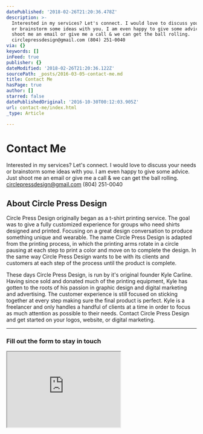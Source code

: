 ```yaml
---
datePublished: '2018-02-26T21:20:36.478Z'
description: >-
  Interested in my services? Let's connect. I would love to discuss your needs
  or brainstorm some ideas with you. I am even happy to give some advice. Just
  shoot me an email or give me a call & we can get the ball rolling.
  circlepressdesign@gmail.com (804) 251-0040
via: {}
keywords: []
inFeed: true
publisher: {}
dateModified: '2018-02-26T21:20:36.122Z'
sourcePath: _posts/2016-03-05-contact-me.md
title: Contact Me
hasPage: true
author: []
starred: false
datePublishedOriginal: '2016-10-30T00:12:03.905Z'
url: contact-me/index.html
_type: Article

---
```

# Contact Me

Interested in my services? Let's connect. I would love to discuss your needs or brainstorm some ideas with you. I am even happy to give some advice. Just shoot me an email or give me a call & we can get the ball rolling. circlepressdesign@gmail.com (804) 251-0040

## About Circle Press Design

Circle Press Design originally began as a t-shirt printing service. The goal was to give a fully customized experience for groups who need shirts designed and printed. Focusing on a great design conversation to produce something unique and wearable. The name Circle Press Design is adapted from the printing process, in which the printing arms rotate in a circle pausing at each step to print a color and move on to complete the design. In the same way Circle Press Design wants to be with its clients and customers at each step of the process until the product is complete.

These days Circle Press Design, is run by it's original founder Kyle Carline. Having since sold and donated much of the printing equipment, Kyle has gotten to the roots of his passion in graphic design and digital marketing and advertising. The customer experience is still focused on sticking together at every step making sure the final product is perfect. Kyle is a freelancer and only handles a handful of clients at a time in order to focus as much attention as possible to their needs. Contact Circle Press Design and get started on your logos, website, or digital marketing.

---

### Fill out the form to stay in touch

<iframe src="https://the-grid.github.io/ed-userhtml/?g=eJxtUVtr2zAUfs-vOPOLHWiswWjLgm0oNGFrzFrm3WjpgyIfX8CSHOm4aVr23yfZabaHPYnv03fROUoqbSQoLjEN7LCVLS1IL2qt6w4XtkGkIJsBJK3qBzrqUPK2C4AO_V_Qd1xgo7sSTRqsJs7gbmgNlmPAdiDS6miamoKsQFUmbLrKZgnzj8lms8QK0_bkfUIrSzDh719zSCFsiHq7ZGwi4-mtsdCSSS6Mtmxg75llV5vqILZ7me_uFRb5za_9-hzFywWvPxcf1-bny92eulx84dXmw4_Lp2In2ov79eYTw2cU4al63E8KpRaDREWxx_Yh_P-uwkfn84qYl-Xqyenz1hIqNNHREZ4BQprBqxMCYNwb9LJrrPjQUTQf6QpJNNFp6DN4BYnU6HIJ4d1t8c2FbHV5WILCPaxd3TUnHvne-e8pASCmBlVk0PZujLHSz6PdpjpdR2ExCIHWvnNRb5r5ySq470djtPnXOBJRuPKHN444li6G15PbtSfHf8n-AFG2yR0" height="200" style=""></iframe>